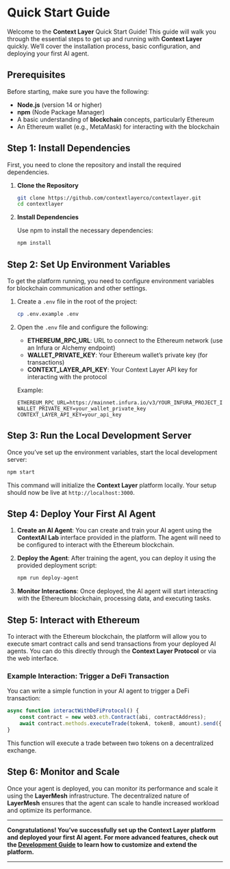 # Quick Start Guide

Welcome to the **Context Layer** Quick Start Guide! This guide will walk you through the essential steps to get up and running with **Context Layer** quickly. We’ll cover the installation process, basic configuration, and deploying your first AI agent.

## Prerequisites

Before starting, make sure you have the following:

* **Node.js** (version 14 or higher)
* **npm** (Node Package Manager)
* A basic understanding of **blockchain** concepts, particularly Ethereum
* An Ethereum wallet (e.g., MetaMask) for interacting with the blockchain

## Step 1: Install Dependencies

First, you need to clone the repository and install the required dependencies.

1. **Clone the Repository**

   ```bash
   git clone https://github.com/contextlayerco/contextlayer.git
   cd contextlayer
   ```

2. **Install Dependencies**

   Use npm to install the necessary dependencies:

   ```bash
   npm install
   ```

## Step 2: Set Up Environment Variables

To get the platform running, you need to configure environment variables for blockchain communication and other settings.

1. Create a `.env` file in the root of the project:

   ```bash
   cp .env.example .env
   ```

2. Open the `.env` file and configure the following:

   * **ETHEREUM\_RPC\_URL**: URL to connect to the Ethereum network (use an Infura or Alchemy endpoint)
   * **WALLET\_PRIVATE\_KEY**: Your Ethereum wallet’s private key (for transactions)
   * **CONTEXT\_LAYER\_API\_KEY**: Your Context Layer API key for interacting with the protocol

   Example:

   ```
   ETHEREUM_RPC_URL=https://mainnet.infura.io/v3/YOUR_INFURA_PROJECT_ID
   WALLET_PRIVATE_KEY=your_wallet_private_key
   CONTEXT_LAYER_API_KEY=your_api_key
   ```

## Step 3: Run the Local Development Server

Once you’ve set up the environment variables, start the local development server:

```bash
npm start
```

This command will initialize the **Context Layer** platform locally. Your setup should now be live at `http://localhost:3000`.

## Step 4: Deploy Your First AI Agent

1. **Create an AI Agent**: You can create and train your AI agent using the **ContextAI Lab** interface provided in the platform. The agent will need to be configured to interact with the Ethereum blockchain.

2. **Deploy the Agent**: After training the agent, you can deploy it using the provided deployment script:

   ```bash
   npm run deploy-agent
   ```

3. **Monitor Interactions**: Once deployed, the AI agent will start interacting with the Ethereum blockchain, processing data, and executing tasks.

## Step 5: Interact with Ethereum

To interact with the Ethereum blockchain, the platform will allow you to execute smart contract calls and send transactions from your deployed AI agents. You can do this directly through the **Context Layer Protocol** or via the web interface.

### Example Interaction: Trigger a DeFi Transaction

You can write a simple function in your AI agent to trigger a DeFi transaction:

```javascript
async function interactWithDeFiProtocol() {
    const contract = new web3.eth.Contract(abi, contractAddress);
    await contract.methods.executeTrade(tokenA, tokenB, amount).send({ from: walletAddress });
}
```

This function will execute a trade between two tokens on a decentralized exchange.

## Step 6: Monitor and Scale

Once your agent is deployed, you can monitor its performance and scale it using the **LayerMesh** infrastructure. The decentralized nature of **LayerMesh** ensures that the agent can scale to handle increased workload and optimize its performance.

---

**Congratulations! You’ve successfully set up the **Context Layer** platform and deployed your first AI agent. For more advanced features, check out the [Development Guide](./development-guide.md) to learn how to customize and extend the platform.**

---


